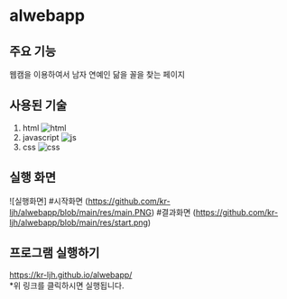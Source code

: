 # alwebapp
## 주요 기능
웹캠을 이용하여서 남자 연예인 닮을 꼴을 찾는 페이지
## 사용된 기술
  1. html
 ![html](https://img.shields.io/badge/HTML-239120?style=for-the-badge&logo=html5&logoColor=white)
  2. javascript
![js](https://img.shields.io/badge/JavaScript-F7DF1E?style=for-the-badge&logo=JavaScript&logoColor=white)
  3. css
![css](https://img.shields.io/badge/CSS-239120?&style=for-the-badge&logo=css3&logoColor=white)

## 실행 화면 
![실행화면]
  #시작화면
(https://github.com/kr-ljh/alwebapp/blob/main/res/main.PNG)
  #결과화면
(https://github.com/kr-ljh/alwebapp/blob/main/res/start.png)


## 프로그램 실행하기 
 https://kr-ljh.github.io/alwebapp/
<br> *위 링크를 클릭하시면 실행됩니다. 
